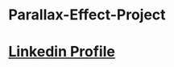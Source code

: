 # Parallax-Effect-Project
# [ Linkedin Profile](https://www.linkedin.com/in/ashok-gehlot-0ba51224a?lipi=urn%3Ali%3Apage%3Ad_flagship3_profile_view_base_contact_details%3B2LULKNgpRECUdYyRsUL0Rw%3D%3D)
